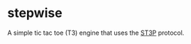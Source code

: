 # stepwise

A simple tic tac toe (T3) engine that uses the
[ST3P](https://gist.github.com/artfuldev/47ef277cf4bbbfdf0eed4750b8821c8c)
protocol.

